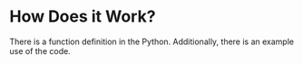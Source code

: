 # How Does it Work?

There is a function definition in the Python. Additionally, there is an example use of the code.

